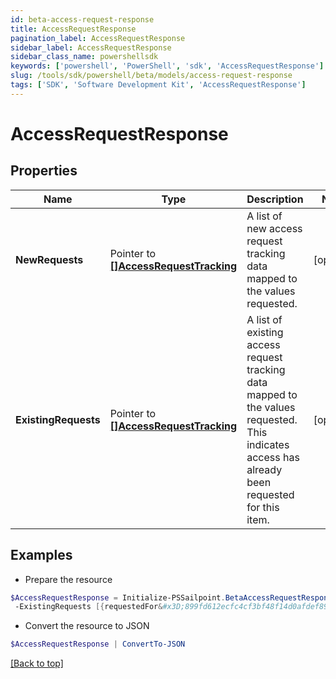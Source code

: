 ```yaml
---
id: beta-access-request-response
title: AccessRequestResponse
pagination_label: AccessRequestResponse
sidebar_label: AccessRequestResponse
sidebar_class_name: powershellsdk
keywords: ['powershell', 'PowerShell', 'sdk', 'AccessRequestResponse'] 
slug: /tools/sdk/powershell/beta/models/access-request-response
tags: ['SDK', 'Software Development Kit', 'AccessRequestResponse']
---
```



# AccessRequestResponse

## Properties

Name | Type | Description | Notes
------------ | ------------- | ------------- | -------------
**NewRequests** |  Pointer to [**[]AccessRequestTracking**](access-request-tracking) | A list of new access request tracking data mapped to the values requested. | [optional] 
**ExistingRequests** |  Pointer to [**[]AccessRequestTracking**](access-request-tracking) | A list of existing access request tracking data mapped to the values requested.  This indicates access has already been requested for this item. | [optional] 

## Examples

- Prepare the resource
```powershell
$AccessRequestResponse = Initialize-PSSailpoint.BetaAccessRequestResponse  -NewRequests [{requestedFor&#x3D;899fd612ecfc4cf3bf48f14d0afdef89, requestedItemsDetails&#x3D;[{type&#x3D;ENTITLEMENT, id&#x3D;779c6fd7171540bba1184e5946112c28}], attributesHash&#x3D;-1928438224, accessRequestIds&#x3D;[5d3118c518a44ec7805450d53479ccdb]}] `
 -ExistingRequests [{requestedFor&#x3D;899fd612ecfc4cf3bf48f14d0afdef89, requestedItemsDetails&#x3D;[{type&#x3D;ROLE, id&#x3D;779c6fd7171540bbc1184e5946112c28}], attributesHash&#x3D;2843118224, accessRequestIds&#x3D;[5d3118c518a44ec7805450d53479ccdc]}]
```

- Convert the resource to JSON
```powershell
$AccessRequestResponse | ConvertTo-JSON
```


[[Back to top]](#) 

